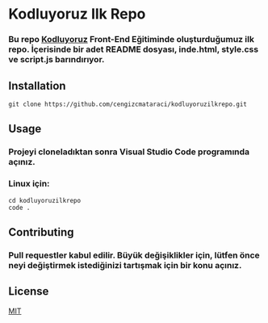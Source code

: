 # Kodluyoruz Ilk Repo


### Bu repo [Kodluyoruz](https://kodluyoruz.org) Front-End Eğitiminde oluşturduğumuz ilk repo. İçerisinde bir adet README dosyası, inde.html, style.css ve script.js barındırıyor.

## Installation


```
git clone https://github.com/cengizcmataraci/kodluyoruzilkrepo.git

```
## Usage

### Projeyi cloneladıktan sonra Visual Studio Code programında açınız.

### Linux için:
```
cd kodluyoruzilkrepo
code .

```


## Contributing

### Pull requestler kabul edilir. Büyük değişiklikler için, lütfen önce neyi değiştirmek istediğinizi tartışmak için bir konu açınız.

## License

[MIT](https://choosealicense.com/licenses/mit/)

